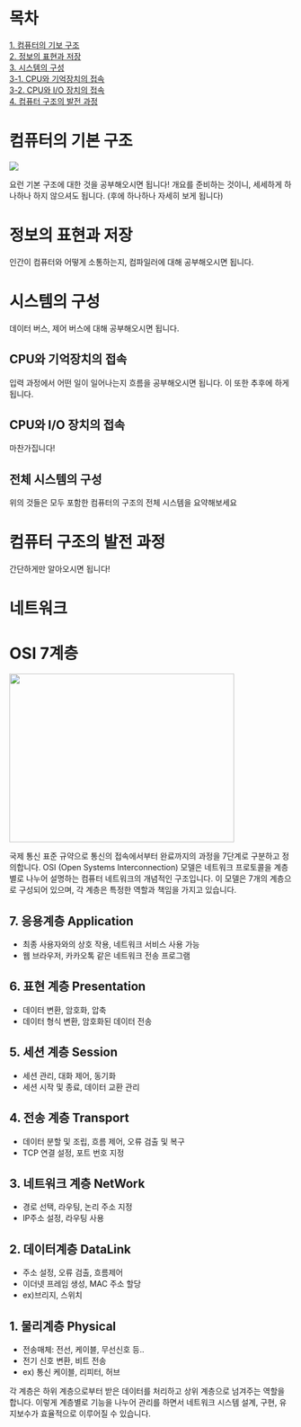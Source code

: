# 목차 
[1. 컴퓨터의 기보 구조](#컴퓨터의-기본-구조) <br>
[2. 정보의 표현과 저장](#정보의-표현과-저장) <br>
[3. 시스템의 구성](#시스템의-구성) <br>
[3-1. CPU와 기억장치의 접속](#cpu와-기억장치의-접속) <br>
[3-2. CPU와 I/O 장치의 접속](#cpu와-io-장치의-접속) <br>
[4. 컴퓨터 구조의 발전 과정](#컴퓨터-구조의-발전-과정) <br>

# 컴퓨터의 기본 구조
<img src="https://github.com/hdaisywd/CS-Study/assets/102342953/592a735f-e0f0-4774-9c73-488178994722">

요런 기본 구조에 대한 것을 공부해오시면 됩니다! 개요를 준비하는 것이니, 세세하게 하나하나 하지 않으셔도 됩니다. (후에 하나하나 자세히 보게 됩니다)

# 정보의 표현과 저장 
인간이 컴퓨터와 어떻게 소통하는지, 컴파일러에 대해 공부해오시면 됩니다. 

# 시스템의 구성 
데이터 버스, 제어 버스에 대해 공부해오시면 됩니다. 

## CPU와 기억장치의 접속
입력 과정에서 어떤 일이 일어나는지 흐름을 공부해오시면 됩니다. 이 또한 추후에 하게 됩니다. 

## CPU와 I/O 장치의 접속
마찬가집니다!

## 전체 시스템의 구성
위의 것들은 모두 포함한 컴퓨터의 구조의 전체 시스템을 요약해보세요 

# 컴퓨터 구조의 발전 과정 
간단하게만 알아오시면 됩니다! 

# 네트워크

# OSI 7계층

<img src="https://github.com/hdaisywd/CS-Study/assets/99245719/c8b3653c-f4a4-4e26-9089-754890e1acbf" width="400" height="300">

국제 통신 표준 규약으로 통신의 접속에서부터 완료까지의 과정을 7단계로 구분하고 정의합니다.
OSI (Open Systems Interconnection) 모델은 네트워크 프로토콜을 계층별로 나누어 설명하는 컴퓨터 네트워크의 개념적인 구조입니다. 이 모델은 7개의 계층으로 구성되어 있으며, 각 계층은 특정한 역할과 책임을 가지고 있습니다. 


## 7. 응용계층 Application
* 최종 사용자와의 상호 작용, 네트워크 서비스 사용 가능
 * 웹 브라우저, 카카오톡 같은 네트워크 전송 프로그램
## 6. 표현 계층 Presentation
* 데이터 변환, 암호화, 압축
 * 데이터 형식 변환, 암호화된 데이터 전송
## 5. 세션 계층 Session
* 세션 관리, 대화 제어, 동기화
 * 세션 시작 및 종료, 데이터 교환 관리
## 4. 전송 계층 Transport
* 데이터 분할 및 조립, 흐름 제어, 오류 검출 및 복구
 * TCP 연결 설정, 포트 번호 지정
## 3. 네트워크 계층 NetWork
* 경로 선택, 라우팅, 논리 주소 지정
 * IP주소 설정, 라우팅 사용
## 2. 데이터계층 DataLink
* 주소 설정, 오류 검출, 흐름제어
 * 이더넷 프레임 생성, MAC 주소 할당
 * ex)브리지, 스위치
## 1. 물리계층 Physical
* 전송매체: 전선, 케이블, 무선신호 등..
 * 전기 신호 변환, 비트 전송
 * ex) 통신 케이블, 리피터, 허브

각 계층은 하위 계층으로부터 받은 데이터를 처리하고 상위 계층으로 넘겨주는 역할을 합니다.
이렇게 계층별로 기능을 나누어 관리를 하면서 네트워크 시스템 설계, 구현, 유지보수가 효율적으로
이루어질 수 있습니다.


